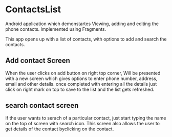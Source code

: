 # ContactsList
  Android application which demonstartes Viewing, adding and editing the phone contacts. Implemented using Fragments.
  
  This app opens up with a list of contacts, with options to add and search the contacts. 
## Add contact Screen
  When the user clicks on add button on right top corner, Will  be presented with a new screen which gives options to enter phone number, address, email and other details.
  once completed with entering all the details just click on right mark on top to save to the list and the list gets refreshed.
## search contact screen
  If the user wants to serach of a particular contact, just start typing the name on the top of screen with search icon. 
  This screen also allows the user to get details of the contact byclicking on the contact.

  
